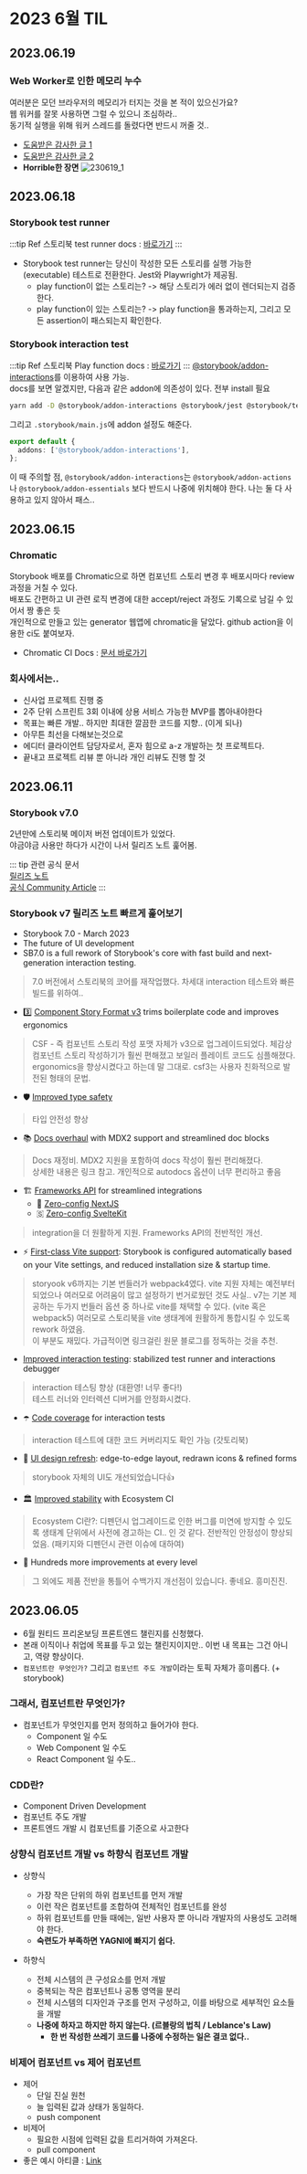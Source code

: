 # 2023 6월 TIL

## 2023.06.19

### Web Worker로 인한 메모리 누수
여러분은 모던 브라우저의 메모리가 터지는 것을 본 적이 있으신가요?   
웹 워커를 잘못 사용하면 그럴 수 있으니 조심하라..   
동기적 실행을 위해 워커 스레드를 돌렸다면 반드시 꺼줄 것..   
- [도움받은 감사한 글 1](https://medium.com/hcleedev/web-web-worker-%EC%82%AC%EC%9A%A9%EB%B2%95%EA%B3%BC-%EC%A3%BC%EC%9D%98%ED%95%A0-%EC%A0%90-webpack-%EB%A9%94%EB%AA%A8%EB%A6%AC-%EB%AC%B8%EC%A0%9C-%ED%85%8C%EC%8A%A4%ED%8A%B8-%EB%AA%A8%ED%82%B9-2d77c5b23afe)   
- [도움받은 감사한 글 2](https://stackoverflow.com/questions/30500883/javascript-web-worker-close-vs-terminate)
- **Horrible한 장면**
![230619_1](../../public/230619_1.png)


## 2023.06.18
### Storybook test runner
:::tip Ref
스토리북 test runner docs : [바로가기](https://storybook.js.org/docs/react/writing-tests/test-runner)
:::

- Storybook test runner는 당신이 작성한 모든 스토리를 실행 가능한(executable) 테스트로 전환한다. Jest와 Playwright가 제공됨.
  - play function이 없는 스토리는? -> 해당 스토리가 에러 없이 렌더되는지 검증한다.
  - play function이 있는 스토리는? -> play function을 통과하는지, 그리고 모든 assertion이 패스되는지 확인한다.

### Storybook interaction test
:::tip Ref
스토리북 Play function docs : [바로가기](https://storybook.js.org/docs/react/writing-stories/play-function)
:::
[@storybook/addon-interactions](https://storybook.js.org/addons/@storybook/addon-interactions)를 이용하여 사용 가능.   
docs를 보면 알겠지만, 다음과 같은 addon에 의존성이 있다. 전부 install 필요
```sh
yarn add -D @storybook/addon-interactions @storybook/jest @storybook/testing-library
```   
그리고 `.storybook/main.js`에 addon 설정도 해준다.
```ts
export default {
  addons: ['@storybook/addon-interactions'],
};
```
이 때 주의할 점, `@storybook/addon-interactions`는 `@storybook/addon-actions`나 `@storybook/addon-essentials` 보다 반드시 나중에 위치해야 한다. 나는 둘 다 사용하고 있지 않아서 패스..



## 2023.06.15
### Chromatic
Storybook 배포를 Chromatic으로 하면 컴포넌트 스토리 변경 후 배포시마다 review 과정을 거칠 수 있다.   
배포도 간편하고 UI 관련 로직 변경에 대한 accept/reject 과정도 기록으로 남길 수 있어서 짱 좋은 듯   
개인적으로 만들고 있는 generator 웹앱에 chromatic을 달았다. github action을 이용한 ci도 붙여보자.   
- Chromatic CI Docs : [문서 바로가기](https://www.chromatic.com/docs/ci)

### 회사에서는..
- 신사업 프로젝트 진행 중
- 2주 단위 스프린트 3회 이내에 상용 서비스 가능한 MVP를 뽑아내야한다
- 목표는 빠른 개발.. 하지만 최대한 깔끔한 코드를 지향.. (이게 되나)
- 아무튼 최선을 다해보는것으로
- 에디터 클라이언트 담당자로서, 혼자 힘으로 a-z 개발하는 첫 프로젝트다.
- 끝내고 프로젝트 리뷰 뿐 아니라 개인 리뷰도 진행 할 것

## 2023.06.11
### Storybook v7.0

2년만에 스토리북 메이저 버전 업데이트가 있었다.   
야금야금 사용만 하다가 시간이 나서 릴리즈 노트 훑어봄.

::: tip 관련 공식 문서   
[릴리즈 노트](https://storybook.js.org/releases/7.0)   
[공식 Community Article](https://storybook.js.org/blog/storybook-7-0/)
:::   

### Storybook v7 릴리즈 노트 빠르게 훑어보기

- Storybook 7.0 - March 2023   
- The future of UI development   
- SB7.0 is a full rework of Storybook's core with fast build and next-generation interaction testing.
> 7.0 버전에서 스토리북의 코어를 재작업했다. 차세대 interaction 테스트와 빠른 빌드를 위하여..
   
- 3️⃣ [Component Story Format v3](https://storybook.js.org/blog/storybook-csf3-is-here/) trims boilerplate code and improves ergonomics
> CSF - 즉 컴포넌트 스토리 작성 포맷 자체가 v3으로 업그레이드되었다. 체감상 컴포넌트 스토리 작성하기가 훨씬 편해졌고 보일러 플레이트 코드도 심플해졌다. ergonomics을 향상시켰다고 하는데 말 그대로. csf3는 사용자 친화적으로 발전된 형태의 문법. 
- 🛡️ [Improved type safety](https://storybook.js.org/blog/improved-type-safety-in-storybook-7/)
> 타입 안전성 향상
- 📚 [Docs overhaul](https://storybook.js.org/blog/storybook-7-docs/) with MDX2 support and streamlined doc blocks
> Docs 재정비. MDX2 지원을 포함하여 docs 작성이 훨씬 편리해졌다.   
> 상세한 내용은 링크 참고. 개인적으로 autodocs 옵션이 너무 편리하고 좋음
- 🏗️ [Frameworks API](https://storybook.js.org/blog/framework-api/) for streamlined integrations
  - 🔼 [Zero-config NextJS](https://storybook.js.org/blog/integrate-nextjs-and-storybook-automatically/)
  - 🇸 [Zero-config SvelteKit](https://storybook.js.org/blog/storybook-for-sveltekit/)
> integration을 더 원활하게 지원. Frameworks API의 전반적인 개선.
- ⚡️ [First-class Vite support](https://storybook.js.org/blog/first-class-vite-support-in-storybook/): Storybook is configured automatically based on your Vite settings, and reduced installation size & startup time.
> storyook v6까지는 기본 번들러가 webpack4였다. vite 지원 자체는 예전부터 되었으나 여러모로 어려움이 많고 설정하기 번거로웠던 것도 사실.. v7는 기본 제공하는 두가지 번들러 옵션 중 하나로 vite를 채택할 수 있다. (vite 혹은 webpack5) 여러모로 스토리북을 vite 생태계에 원활하게 통합시킬 수 있도록 rework 하였음.   
> 이 부분도 재밌다. 가급적이면 링크걸린 원문 블로그를 정독하는 것을 추천.
- [Improved interaction testing](https://storybook.js.org/blog/test-component-interactions-with-storybook/): stabilized test runner and interactions debugger
> interaction 테스팅 향상 (대환영! 너무 좋다!)   
> 테스트 러너와 인터렉션 디버거를 안정화시켰다.
- ☂️ [Code coverage](https://storybook.js.org/blog/code-coverage-with-the-storybook-test-runner/) for interaction tests
> interaction 테스트에 대한 코드 커버리지도 확인 가능 (갓토리북)
- 🎨 [UI design refresh](https://storybook.js.org/blog/7-0-design-alpha/): edge-to-edge layout, redrawn icons & refined forms
> storybook 자체의 UI도 개선되었습니다👍
- 🏛️ [Improved stability](https://storybook.js.org/blog/storybook-ecosystem-ci/) with Ecosystem CI
> Ecosystem CI란?: 디펜던시 업그레이드로 인한 버그를 미연에 방지할 수 있도록 생태계 단위에서 사전에 경고하는 CI.. 인 것 같다. 전반적인 안정성이 향상되었음. (패키지와 디펜던시 관련 이슈에 대하여)
- 💯 Hundreds more improvements at every level
> 그 외에도 제품 전반을 통틀어 수백가지 개선점이 있습니다. 좋네요. 흥미진진.

## 2023.06.05

- 6월 원티드 프리온보딩 프론트엔드 챌린지를 신청했다.
- 본래 이직이나 취업에 목표를 두고 있는 챌린지이지만.. 이번 내 목표는 그건 아니고, 역량 향상이다.
- `컴포넌트란 무엇인가?` 그리고 `컴포넌트 주도 개발`이라는 토픽 자체가 흥미롭다. (+ storybook)

### 그래서, 컴포넌트란 무엇인가?
- 컴포넌트가 무엇인지를 먼저 정의하고 들어가야 한다.
    - Component 일 수도
    - Web Component 일 수도
    - React Component 일 수도..

### CDD란?
- Component Driven Development
- 컴포넌트 주도 개발
- 프론트엔드 개발 시 컴포넌트를 기준으로 사고한다

### 상향식 컴포넌트 개발 vs 하향식 컴포넌트 개발
- 상향식
    - 가장 작은 단위의 하위 컴포넌트를 먼저 개발
    - 이런 작은 컴포넌트를 조합하여 전체적인 컴포넌트를 완성
    - 하위 컴포넌트를 만들 때에는, 일반 사용자 뿐 아니라 개발자의 사용성도 고려해야 한다.
    - **숙련도가 부족하면 YAGNI에 빠지기 쉽다.**

- 하향식
    - 전체 시스템의 큰 구성요소를 먼저 개발
    - 중복되는 작은 컴포넌트나 공통 영역을 분리
    - 전체 시스템의 디자인과 구조를 먼저 구성하고, 이를 바탕으로 세부적인 요소들을 개발
    - **나중에 하자고 하지만 하지 않는다. (르블랑의 법칙 / Leblance's Law)**
        - **한 번 작성한 쓰레기 코드를 나중에 수정하는 일은 결코 없다..**

### 비제어 컴포넌트 vs 제어 컴포넌트
- 제어
    - 단일 진실 원천
    - 늘 입력된 값과 상태가 동일하다.
    - push component
- 비제어
    - 필요한 시점에 입력된 값을 트리거하여 가져온다.
    - pull component
- 좋은 예시 아티클 : [Link](https://goshacmd.com/controlled-vs-uncontrolled-inputs-react/)